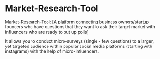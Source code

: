 # Market-Research-Tool
Market-Research-Tool:
[A platform connecting business owners/startup founders who have questions that they want to ask their target market with influencers who are ready to put up polls]

It allows you to conduct micro-surveys (single - few questions) to a larger, yet targeted audience within popular social media platforms (starting with instagrams) with the help of micro-influencers.
